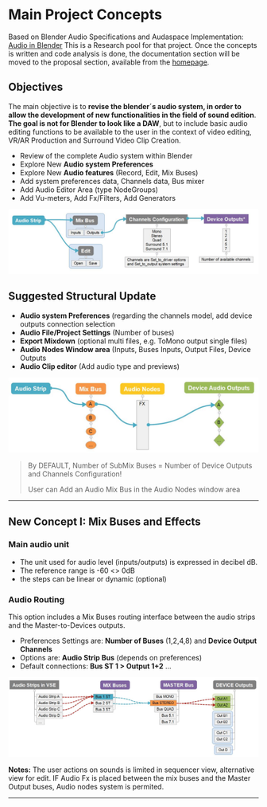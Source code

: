 # Main Project Concepts

Based on Blender Audio Specifications and Audaspace Implementation: [Audio in Blender](blender-related-specs.md)
This is a Research pool for that project. Once the concepts is written and code analysis is done, the documentation section will be moved to the proposal section, available from the [homepage](https://github.com/KoreTeknology/Blender-3x-Audio-Research#development-strategy-and-gsoc-proposal
).

## Objectives

The main objective is to **revise the blender´s audio system, in order to allow the development of new functionalities in the field of sound edition**. **The goal is not for Blender to look like a DAW**, but to include basic audio editing functions to be available to the user in the context of video editing, VR/AR Production and Surround Video Clip Creation.

- Review of the complete Audio system within Blender
- Explore New **Audio system Preferences**
- Explore New **Audio features** (Record, Edit, Mix Buses)
- Add system preferences data, Channels data, Bus mixer
- Add Audio Editor Area (type NodeGroups)
- Add Vu-meters, Add Fx/Filters, Add Generators

![Mix](https://github.com/KoreTeknology/Blender-3x-Audio-Research/blob/main/images/Audio-basic_redesign2.jpg)

## Suggested Structural Update

- **Audio system Preferences** (regarding the channels model, add device outputs connection selection
- **Audio File/Project Settings** (Number of buses)
- **Export Mixdown** (optional multi files, e.g. ToMono output single files)
- **Audio Nodes Window area** (Inputs, Buses Inputs, Output Files, Device Outputs
- **Audio Clip editor** (Add audio type and previews)

![Mix](https://github.com/KoreTeknology/Blender-3x-Audio-Research/blob/main/images/Audio-basic_redesign.jpg)

> By DEFAULT, Number of SubMix Buses = Number of Device Outputs and Channels Configuration!
> 
> User can Add an Audio Mix Bus in the Audio Nodes window area

---

## New Concept I: Mix Buses and Effects

### Main audio unit
- The unit used for audio level (inputs/outputs) is expressed in decibel dB.
- The reference range is -60 <> 0dB
- the steps can be linear or dynamic (optional)

### Audio Routing
This option includes a Mix Buses routing interface between the audio strips and the Master-to-Devices outputs.
- Preferences Settings are: **Number of Buses** (1,2,4,8) and **Device Output Channels**
- Options are: **Audio Strip Bus** (depends on preferences)
- Default connections: **Bus ST 1 > Output 1+2** ...

![Mixbuses](https://github.com/KoreTeknology/Blender-3x-Audio-Research/blob/main/images/mixbuses_concept.jpg)

**Notes:** The user actions on sounds is limited in sequencer view, alternative view for edit.
IF Audio Fx is placed between the mix buses and the Master Output buses, 
  Audio nodes system is permited.



---


